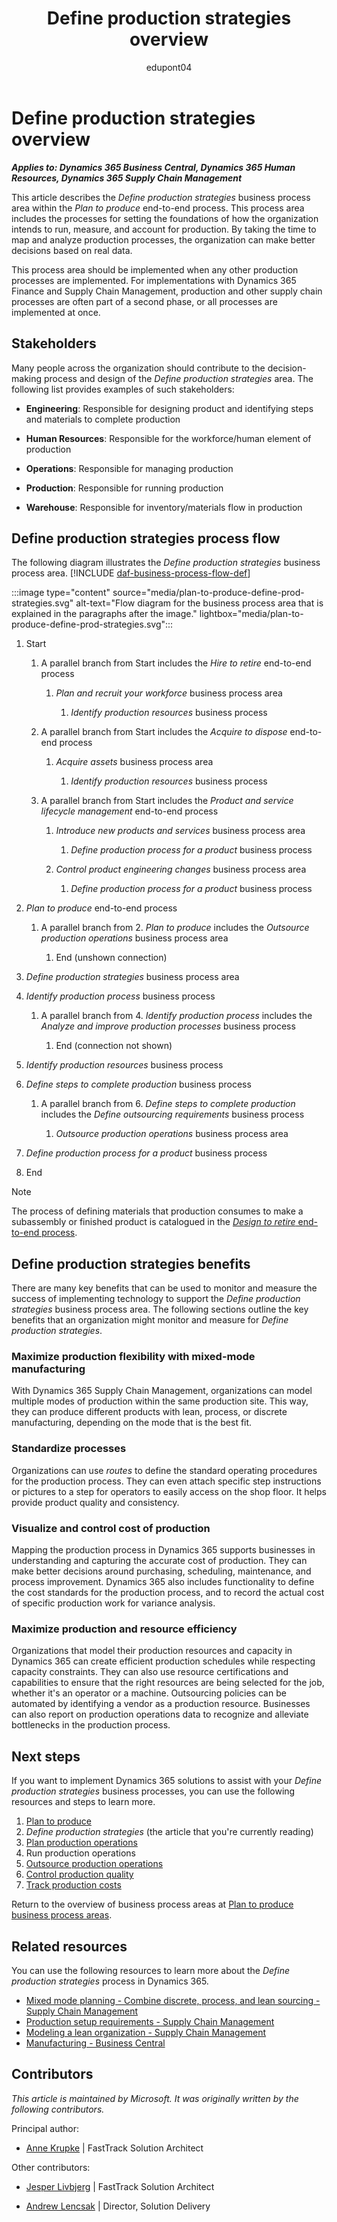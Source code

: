 ﻿---
title: Define production strategies overview
description: Learn how you can use Dynamics 365 products to support your organization's business processes for defining production strategies.
ms.date: 12/06/2023
ms.topic: conceptual
author: edupont04
ms.author: annekrupke
---

# Define production strategies overview

***Applies to: Dynamics 365 Business Central, Dynamics 365 Human Resources, Dynamics 365 Supply Chain Management***

This article describes the *Define production strategies* business process area within the *Plan to produce* end-to-end process. This process area includes the processes for setting the foundations of how the organization intends to run, measure, and account for production. By taking the time to map and analyze production processes, the organization can make better decisions based on real data.

This process area should be implemented when any other production processes are implemented. For implementations with Dynamics 365 Finance and Supply Chain Management, production and other supply chain processes are often part of a second phase, or all processes are implemented at once.

## Stakeholders 

Many people across the organization should contribute to the decision-making process and design of the *Define production strategies* area. The following list provides examples of such stakeholders:

- **Engineering**: Responsible for designing product and identifying steps and materials to complete production

- **Human Resources**: Responsible for the workforce/human element of production

- **Operations**: Responsible for managing production

- **Production**: Responsible for running production

- **Warehouse**: Responsible for inventory/materials flow in production

## Define production strategies process flow 

The following diagram illustrates the *Define production strategies* business process area. [!INCLUDE [daf-business-process-flow-def](~/../shared-content/shared/guidance-includes/daf-business-process-flow-def.md)]

:::image type="content" source="media/plan-to-produce-define-prod-strategies.svg" alt-text="Flow diagram for the business process area that is explained in the paragraphs after the image." lightbox="media/plan-to-produce-define-prod-strategies.svg":::

1. Start

    1. A parallel branch from Start includes the *Hire to retire* end-to-end process

        1. *Plan and recruit your workforce* business process area

            1. *Identify production resources* business process

    2. A parallel branch from Start includes the *Acquire to dispose* end-to-end process

        1. *Acquire assets* business process area

            1. *Identify production resources* business process

    3. A parallel branch from Start includes the *Product and service lifecycle management* end-to-end process

        1. *Introduce new products and services* business process area

            1. *Define production process for a product* business process

        2. *Control product engineering changes* business process area

            1. *Define production process for a product* business process

2. *Plan to produce* end-to-end process

    1. A parallel branch from 2. *Plan to produce* includes the *Outsource production operations* business process area

        1. End (unshown connection)

3. *Define production strategies* business process area

4. *Identify production process* business process

    1. A parallel branch from 4. *Identify production process* includes the *Analyze and improve production processes* business process

        1. End (connection not shown)

5. *Identify production resources* business process

6. *Define steps to complete production* business process

    1. A parallel branch from 6. *Define steps to complete production* includes the *Define outsourcing requirements* business process

        1. *Outsource production operations* business process area

7. *Define production process for a product* business process

8. End

> [!NOTE]
> The process of defining materials that production consumes to make a subassembly or finished product is catalogued in the [*Design to retire* end-to-end process](design-to-retire-overview.md).


## Define production strategies benefits

There are many key benefits that can be used to monitor and measure the success of implementing technology to support the *Define production strategies* business process area. The following sections outline the key benefits that an organization might monitor and measure for *Define production strategies*. 

### Maximize production flexibility with mixed-mode manufacturing

With Dynamics 365 Supply Chain Management, organizations can model multiple modes of production within the same production site. This way, they can produce different products with lean, process, or discrete manufacturing, depending on the mode that is the best fit.

### Standardize processes

Organizations can use *routes* to define the standard operating procedures for the production process. They can even attach specific step instructions or pictures to a step for operators to easily access on the shop floor. It helps provide product quality and consistency.

### Visualize and control cost of production

Mapping the production process in Dynamics 365 supports businesses in understanding and capturing the accurate cost of production. They can make better decisions around purchasing, scheduling, maintenance, and process improvement. Dynamics 365 also includes functionality to define the cost standards for the production process, and to record the actual cost of specific production work for variance analysis.

### Maximize production and resource efficiency

Organizations that model their production resources and capacity in Dynamics 365 can create efficient production schedules while respecting capacity constraints. They can also use resource certifications and capabilities to ensure that the right resources are being selected for the job, whether it's an operator or a machine. Outsourcing policies can be automated by identifying a vendor as a production resource. Businesses can also report on production operations data to recognize and alleviate bottlenecks in the production process.

## Next steps

If you want to implement Dynamics 365 solutions to assist with your *Define production strategies* business processes, you can use the following resources and steps to learn more.

1. [Plan to produce](plan-to-produce-overview.md)
2. *Define production strategies* (the article that you're currently reading)  
3. [Plan production operations](plan-to-produce-plan-production-operations-overview.md)  
4. Run production operations
5. [Outsource production operations](plan-to-produce-outsource-production-operations-overview.md)  
6. [Control production quality](plan-to-produce-control-production-quality-overview.md)  
7. [Track production costs](plan-to-produce-track-production-costs-overview.md)  

Return to the overview of business process areas at [Plan to produce business process areas](plan-to-produce-areas.md).

## Related resources

You can use the following resources to learn more about the *Define production strategies* process in Dynamics 365.

- [Mixed mode planning - Combine discrete, process, and lean sourcing - Supply Chain Management](/dynamics365/supply-chain/production-control/mixed-mode-plan)
- [Production setup requirements - Supply Chain Management](/dynamics365/supply-chain/production-control/production-set-up-requirements)
- [Modeling a lean organization - Supply Chain Management](/dynamics365/supply-chain/production-control/lean-manufacturing-modeling-lean-organization)  
- [Manufacturing - Business Central](/dynamics365/business-central/production-manage-manufacturing)  

<!-- ## Tags

*Industries:* Manufacturing (20-39), Wholesale Trade (50-51), Retail Trade (52-59)

*Stakeholders:* Engineering, Human Resources, Operations, Production, Warehouse

*Products:* Dynamics 365 Business Central, Dynamics 365 Human Resources, Dynamics 365 Supply Chain Management -->

## Contributors

*This article is maintained by Microsoft. It was originally written by the following contributors.*

Principal author:

- [Anne Krupke](https://www.linkedin.com/in/annekrupke/) | FastTrack Solution Architect

Other contributors:

- [Jesper Livbjerg](https://www.linkedin.com/in/jesper-livbjerg/) | FastTrack Solution Architect

- [Andrew Lencsak](https://www.linkedin.com/in/dynamicsunplugged/) | Director, Solution Delivery
